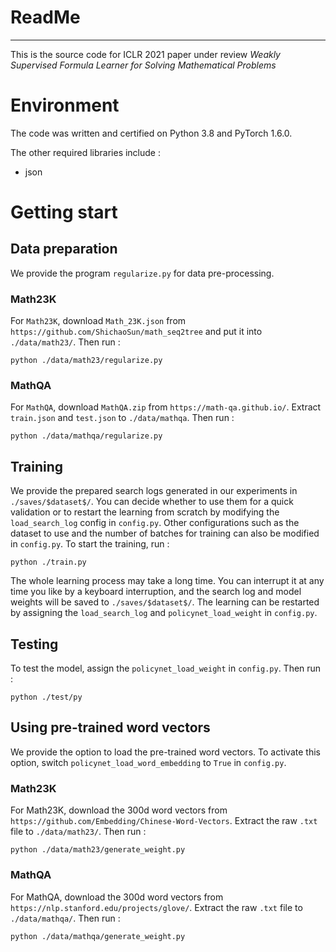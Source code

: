 # ReadMe
---

This is the source code for ICLR 2021 paper under review *Weakly Supervised Formula Learner for Solving Mathematical Problems* <br/>

# Environment

The code was written and certified on Python 3.8 and PyTorch 1.6.0. <br/>

The other required libraries include :

+ json

# Getting start

## Data preparation

We provide the program `regularize.py` for data pre-processing.

### Math23K
For `Math23K`, download `Math_23K.json` from `https://github.com/ShichaoSun/math_seq2tree` and put it into `./data/math23/`. Then run :

```
python ./data/math23/regularize.py
```

### MathQA
For `MathQA`, download `MathQA.zip` from `https://math-qa.github.io/`. Extract `train.json` and `test.json` to `./data/mathqa`. Then run :

```
python ./data/mathqa/regularize.py
```

## Training

We provide the prepared search logs generated in our experiments in `./saves/$dataset$/`. You can decide whether to use them for a quick validation or to restart the learning from scratch by modifying the `load_search_log` config in `config.py`. Other configurations such as the dataset to use and the number of batches for training can also be modified in `config.py`. To start the training, run :

```
python ./train.py
```

The whole learning process may take a long time. You can interrupt it at any time you like by a keyboard interruption, and the search log and model weights will be saved to `./saves/$dataset$/`. The learning can be restarted by assigning the `load_search_log` and `policynet_load_weight` in `config.py`.

## Testing

To test the model, assign the `policynet_load_weight` in `config.py`. Then run :

```
python ./test/py
```

## Using pre-trained word vectors

We provide the option to load the pre-trained word vectors. To activate this option, switch `policynet_load_word_embedding` to `True` in `config.py`.

### Math23K
For Math23K, download the 300d word vectors from `https://github.com/Embedding/Chinese-Word-Vectors`. Extract the raw `.txt` file to `./data/math23/`. Then run :

```
python ./data/math23/generate_weight.py
```

### MathQA
For MathQA, download the 300d word vectors from `https://nlp.stanford.edu/projects/glove/`. Extract the raw `.txt` file to `./data/mathqa/`. Then run :

```
python ./data/mathqa/generate_weight.py
```
